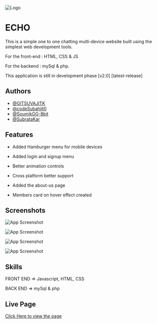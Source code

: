 
![Logo](/favicon/Echo-Favicon/android-chrome-512x512.png)


# ECHO 

This is a simple one to one chatting multi-device website built using the simplest web development tools.

For the front-end : HTML, CSS & JS 

For the backend : mySql & php.

This application is still in development phase [v2.0] [latest-release]

## Authors

- [@GITSUVAJITK](https://github.com/GIT-SUVAJIT)
- [@codeSubahjit0](https://github.com/codeSubhajit0)
- [@SoumikGG-8bit](https://github.com/SoumikGG-8bit)
- [@SubrataKar](https://github.com/SubrataKar)



## Features

- Added Hamburger menu for mobile devices
- Added login and signup menu
- Better animation controls
- Cross platform better support

- Added the about-us page
- Members card on hover effect created


## Screenshots

![App Screenshot](/screenshots/mobile-1.jpg)

![App Screenshot](/screenshots/mobile-2.jpg)

![App Screenshot](/screenshots/mobile-3.jpg)

![App Screenshot](/screenshots/mobile-4.jpg)

## Skills

FRONT END => Javascript, HTML, CSS

BACK END => mySql & php

## Live Page

[Click Here to view the page](https://echo-chattingv1.netlify.app/)
